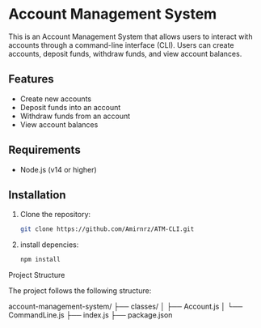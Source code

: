# Account Management System

This is an Account Management System that allows users to interact with accounts through a command-line interface (CLI). Users can create accounts, deposit funds, withdraw funds, and view account balances.

## Features

- Create new accounts
- Deposit funds into an account
- Withdraw funds from an account
- View account balances

## Requirements

- Node.js (v14 or higher)

## Installation

1. Clone the repository:

   ```bash
   git clone https://github.com/Amirnrz/ATM-CLI.git

2. install depencies:
   ```bash
   npm install


Project Structure

The project follows the following structure:

account-management-system/
├── classes/
│   ├── Account.js
│   └── CommandLine.js
├── index.js
├── package.json
